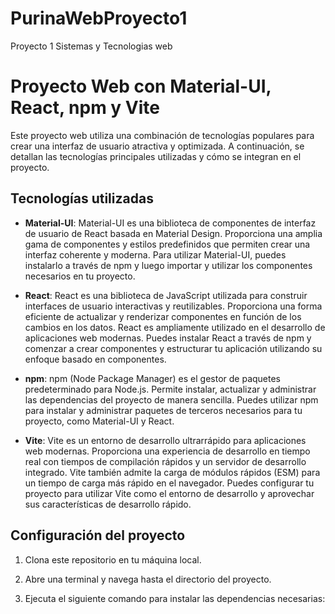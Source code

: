 # PurinaWebProyecto1
Proyecto 1 Sistemas y Tecnologias web

# Proyecto Web con Material-UI, React, npm y Vite

Este proyecto web utiliza una combinación de tecnologías populares para crear una interfaz de usuario atractiva y optimizada. A continuación, se detallan las tecnologías principales utilizadas y cómo se integran en el proyecto.

## Tecnologías utilizadas

- **Material-UI**: Material-UI es una biblioteca de componentes de interfaz de usuario de React basada en Material Design. Proporciona una amplia gama de componentes y estilos predefinidos que permiten crear una interfaz coherente y moderna. Para utilizar Material-UI, puedes instalarlo a través de npm y luego importar y utilizar los componentes necesarios en tu proyecto.

- **React**: React es una biblioteca de JavaScript utilizada para construir interfaces de usuario interactivas y reutilizables. Proporciona una forma eficiente de actualizar y renderizar componentes en función de los cambios en los datos. React es ampliamente utilizado en el desarrollo de aplicaciones web modernas. Puedes instalar React a través de npm y comenzar a crear componentes y estructurar tu aplicación utilizando su enfoque basado en componentes.

- **npm**: npm (Node Package Manager) es el gestor de paquetes predeterminado para Node.js. Permite instalar, actualizar y administrar las dependencias del proyecto de manera sencilla. Puedes utilizar npm para instalar y administrar paquetes de terceros necesarios para tu proyecto, como Material-UI y React.

- **Vite**: Vite es un entorno de desarrollo ultrarrápido para aplicaciones web modernas. Proporciona una experiencia de desarrollo en tiempo real con tiempos de compilación rápidos y un servidor de desarrollo integrado. Vite también admite la carga de módulos rápidos (ESM) para un tiempo de carga más rápido en el navegador. Puedes configurar tu proyecto para utilizar Vite como el entorno de desarrollo y aprovechar sus características de desarrollo rápido.

## Configuración del proyecto

1. Clona este repositorio en tu máquina local.

2. Abre una terminal y navega hasta el directorio del proyecto.

3. Ejecuta el siguiente comando para instalar las dependencias necesarias:
